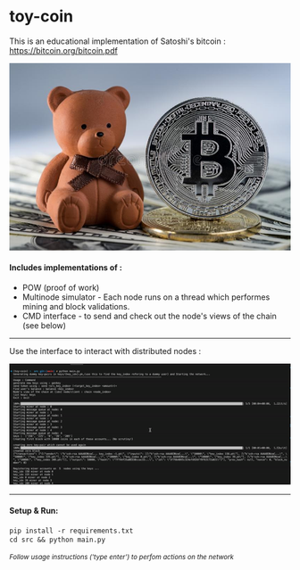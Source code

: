 # toy-coin
This is an educational implementation of Satoshi's bitcoin : https://bitcoin.org/bitcoin.pdf 

![alt text](res/bear_doll_coin.jpg)

#### Includes implementations of : <br>
* POW (proof of work)
* Multinode simulator - Each node runs on a thread which performes mining and block validations.
* CMD interface - to send and check out the node's views of the chain (see below)
<hr

#### Use the interface to interact with distributed nodes : <br>
![alt text](res/cmd.gif)
<hr>

####  Setup & Run: 

```
pip install -r requirements.txt 
cd src && python main.py 
```
<i><small>Follow usage instructions ('type enter') to perfom actions on the network</small></i>